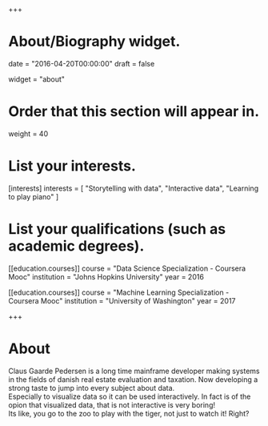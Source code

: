 +++
# About/Biography widget.

date = "2016-04-20T00:00:00"
draft = false

widget = "about"

# Order that this section will appear in.
weight = 40

# List your interests.
[interests]
  interests = [
    "Storytelling with data",
    "Interactive data",
    "Learning to play piano"
  ]

# List your qualifications (such as academic degrees).
[[education.courses]]
  course = "Data Science Specialization - Coursera Mooc"
  institution = "Johns Hopkins University"
  year = 2016

[[education.courses]]
  course = "Machine Learning Specialization - Coursera Mooc"
  institution = "University of Washington"
  year = 2017

+++

# About

Claus Gaarde Pedersen is a long time mainframe developer making systems in the fields of danish real estate evaluation and taxation. Now developing a strong taste to jump into every subject about data.   
Especially to visualize data so it can be used interactively. In fact is of the opion that visualized data, that is not interactive is very boring!  
Its like, you go to the zoo to play with the tiger, not just to watch it! Right?
